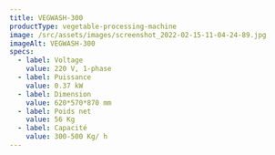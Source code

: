 ```yaml
---
title: VEGWASH-300
productType: vegetable-processing-machine
image: /src/assets/images/screenshot_2022-02-15-11-04-24-89.jpg
imageAlt: VEGWASH-300
specs:
  - label: Voltage
    value: 220 V, 1-phase
  - label: Puissance
    value: 0.37 kW
  - label: Dimension
    value: 620*570*870 mm
  - label: Poids net
    value: 56 Kg
  - label: Capacité
    value: 300-500 Kg/ h
---
```

